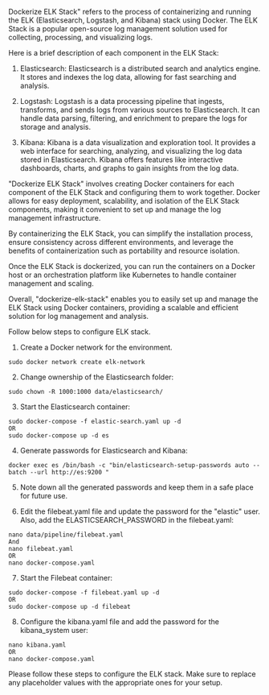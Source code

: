 Dockerize ELK Stack" refers to the process of containerizing and running the ELK (Elasticsearch, Logstash, and Kibana) stack using Docker. The ELK Stack is a popular open-source log management solution used for collecting, processing, and visualizing logs.

Here is a brief description of each component in the ELK Stack:

1) Elasticsearch: Elasticsearch is a distributed search and analytics engine. It stores and indexes the log data, allowing for fast searching and analysis.

2) Logstash: Logstash is a data processing pipeline that ingests, transforms, and sends logs from various sources to Elasticsearch. It can handle data parsing, filtering, and enrichment to prepare the logs for storage and analysis.

3) Kibana: Kibana is a data visualization and exploration tool. It provides a web interface for searching, analyzing, and visualizing the log data stored in Elasticsearch. Kibana offers features like interactive dashboards, charts, and graphs to gain insights from the log data.

"Dockerize ELK Stack" involves creating Docker containers for each component of the ELK Stack and configuring them to work together. Docker allows for easy deployment, scalability, and isolation of the ELK Stack components, making it convenient to set up and manage the log management infrastructure.

By containerizing the ELK Stack, you can simplify the installation process, ensure consistency across different environments, and leverage the benefits of containerization such as portability and resource isolation.

Once the ELK Stack is dockerized, you can run the containers on a Docker host or an orchestration platform like Kubernetes to handle container management and scaling.

Overall, "dockerize-elk-stack" enables you to easily set up and manage the ELK Stack using Docker containers, providing a scalable and efficient solution for log management and analysis.


Follow below steps to configure ELK stack.

1) Create a Docker network for the environment.
```
sudo docker network create elk-network
```

2) Change ownership of the Elasticsearch folder:
```
sudo chown -R 1000:1000 data/elasticsearch/
```
3) Start the Elasticsearch container:
```
sudo docker-compose -f elastic-search.yaml up -d 
OR
sudo docker-compose up -d es
```
4) Generate passwords for Elasticsearch and Kibana:
```
docker exec es /bin/bash -c "bin/elasticsearch-setup-passwords auto --batch --url http://es:9200 "
```
5) Note down all the generated passwords and keep them in a safe place for future use.

6) Edit the filebeat.yaml file and update the password for the "elastic" user. Also, add the ELASTICSEARCH_PASSWORD in the filebeat.yaml:
```
nano data/pipeline/filebeat.yaml
And
nano filebeat.yaml
OR
nano docker-compose.yaml
```
7) Start the Filebeat container:
```
sudo docker-compose -f filebeat.yaml up -d 
OR
sudo docker-compose up -d filebeat
```
8) Configure the kibana.yaml file and add the password for the kibana_system user:
```
nano kibana.yaml
OR
nano docker-compose.yaml
```

Please follow these steps to configure the ELK stack. Make sure to replace any placeholder values with the appropriate ones for your setup.
